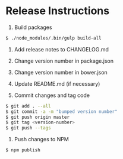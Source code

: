 # Release Instructions

1. Build packages

  ```bash
  $ ./node_modules/.bin/gulp build-all
  ```

1. Add release notes to CHANGELOG.md

1. Change version number in package.json

1. Change version number in bower.json

1. Update README.md (if necessary)

1. Commit changes and tag code

  ```bash
  $ git add . --all
  $ git commit -a -m "bumped version number"
  $ git push origin master
  $ git tag <version-number>
  $ git push --tags
  ```

1. Push changes to NPM

  ```bash
  $ npm publish
  ```

